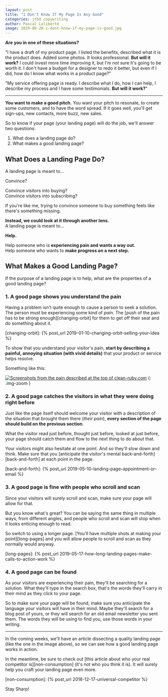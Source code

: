 ```yaml
---
layout: post
title: "I Don't Know If My Page Is Any Good"
categories: jtbd copywriting
author: Pascal Laliberté
image: 2019-06-20-i-dont-know-if-my-page-is-good.jpg
---
```


**Are you in one of these situations?**

"I have a draft of my product page. I listed the benefits, described what it is the product does. Added some photos. It looks professional. **But will it work?** I could invest more time improving it, but I'm not sure it's going to be worth it. I don't have a budget for a designer to redo it better, but even if I did, how do I know what works in a product page?"

"My service offering page is ready. I describe what I do, how I can help, I describe my process and I have some testimonials. **But will it work?**"

---

**You want to make a good pitch.** You want your pitch to resonate, to create some customers, and to have the word spread. If it goes well, you'll get sign-ups, new contacts, more buzz, new sales.

So to know if your page (your landing page) will do the job, we'll answer two questions:

1. What does a landing page do?
2. What makes a good landing page?

## What Does a Landing Page Do?

A landing page is meant to...

Convince?

Convince visitors into buying?  
Convince visitors into subscribing?

If you're like me, trying to convince someone to buy something feels like there's something missing.

**Instead, we could look at it through another lens.**  
A landing page is meant to...

**Help.**

Help someone who is **experiencing pain and wants a way out.**  
Help someone who wants to **make progress on a next step.**

## What Makes a Good Landing Page?

If the purpose of a landing page is to help, what are the properties of a good landing page?

### 1. A good page shows you understand the pain

Having a problem isn't quite enough to cause a person to seek a solution. The person must be experiencing some kind of _pain_. The [push of the pain has to be strong enough][changing-orbit] for them to get off their seat and do something about it.

[changing-orbit]: {% post_url 2019-01-10-changing-orbit-selling-your-idea %}

To show that you understand your visitor's pain, **start by describing a painful, annoying situation (with vivid details)** that your product or service helps resolve.

Something like this:
  
[![Screenshots from the pain described at the top of clean-ruby.com](/assets/images/posts/2019-06-20-i-dont-know-if-my-page-is-good-01.jpg)](http://www.clean-ruby.com)
{: .img-zoom }

### 2. A good page catches the visitors in what they were doing right before

Just like the page itself should welcome your visitor with a description of the situation that brought them there (_their pain_), **every section of the page should build on the previous section**.

What the visitor read just before, thought just before, looked at just before, your page should catch them and flow to the next thing to do about that.

Your visitors might also hesitate at one point. And so they'll slow down and think. Make sure that you [anticipate the visitor's mental back-and-forth][back-and-forth] at each point in the page.

[back-and-forth]: {% post_url 2019-05-10-landing-page-appointment-or-email %}

### 3. A good page is fine with people who scroll and scan  

Since your visitors will surely scroll and scan, make sure your page will allow for that.

But you know what's great? You can be saying the same thing in multiple ways, from different angles, and people who scroll and scan will stop when it looks enticing enough to read.

So switch to using a longer page. [You'll have multiple shots at making your point][long-pages] and you will allow people to scroll and scan as they normally would anyway.

[long-pages]: {% post_url 2019-05-17-how-long-landing-pages-make-calls-to-action-work %}

### 4. A good page can be found

As your visitors are experiencing their pain, they'll be searching for a solution. What they'll type in the search box, that's the words they'll carry in their mind as they click to your page.

So to make sure your page will be found, make sure you anticipate the language your visitors will have in their mind. Maybe they'll search for a blog post of yours, or they will search for an old email newsletter you sent them. The words they will be using to find you, use those words in your writing.

---

In the coming weeks, we'll have an article dissecting a quality landing page (like the one in the image above), so we can see how a good landing page works in action.

In the meantime, be sure to check out [this article about who your real competitor is][non-consumption] (it's not who you think it is). It will surely help you craft your landing page even more.

[non-consumption]: {% post_url 2018-12-17-universal-competitor %}

Stay Sharp!
